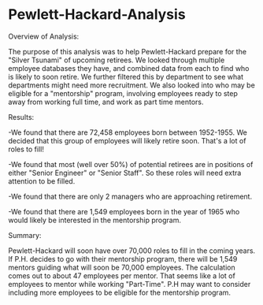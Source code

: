 # Pewlett-Hackard-Analysis

Overview of Analysis:

The purpose of this analysis was to help Pewlett-Hackard prepare for the "Silver Tsunami" of upcoming retirees. We looked through multiple employee databases they have, and combined data from each to find who is likely to soon retire. We further filtered this by department to see what departments might need more recruitment. We also looked into who may be eligible for a "mentorship" program, involving employees ready to step away from working full time, and work as part time mentors.


Results: 

-We found that there are 72,458 employees born between 1952-1955. We decided that this group of employees will likely retire soon. That's a lot of roles to fill!

-We found that most (well over 50%) of potential retirees are in positions of either "Senior Engineer" or "Senior Staff". So these roles will need extra attention to be filled.

-We found that there are only 2 managers who are approaching retirement.

-We found that there are 1,549 employees born in the year of 1965 who would likely be interested in the mentorship program.


Summary:

Pewlett-Hackard will soon have over 70,000 roles to fill in the coming years. If P.H. decides to go with their mentorship program, there will be 1,549 mentors guiding what will soon be 70,000 employees. The calculation comes out to about 47 employees per mentor. That seems like a lot of employees to mentor while working "Part-Time". P.H may want to consider including more employees to be eligible for the mentorship program.
